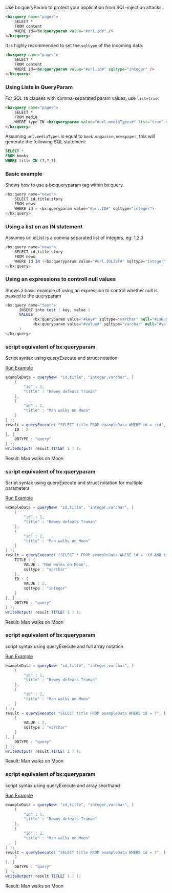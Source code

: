 Use bx:queryParam to protect your application from SQL-injection attacks:

```html
<bx:query name="pages">
    SELECT *
    FROM content
    WHERE id=<bx:queryparam value="#url.id#" />
</bx:query>
```

It is highly recommended to set the `sqltype` of the incoming data:

```html
<bx:query name="pages">
    SELECT *
    FROM content
    WHERE id=<bx:queryparam value="#url.id#" sqltype="integer" />
</bx:query>
```

### Using Lists in QueryParam

For SQL `IN` clauses with comma-separated param values, use `list=true`:

```html
<bx:query name="pages">
    SELECT *
    FROM media
    WHERE type IN <bx:queryparam value="#url.mediaTypes#" list="true" sqltype="varchar" />
</bx:query>
```

Assuming `url.mediaTypes` is equal to `book,magazine,newspaper`, this will generate the following SQL statement:

```sql
SELECT *
FROM books
WHERE title IN (?,?,?)
```

### Basic example

Shows how to use a bx:queryparam tag within bx:query.


```java
<bx:query name="news">
    SELECT id,title,story
    FROM news
    WHERE id = <bx:queryparam value="#url.ID#" sqltype="integer">
</bx:query>
```


### Using a list on an IN statement

Assumes url.idList is a comma separated list of integers, eg: 1,2,3


```java
<bx:query name="news">
    SELECT id,title,story
    FROM news
    WHERE id IN (<bx:queryparam value="#url.IDLIST#" sqltype="integer" list="true">)
</bx:query>
```


### Using an expressions to controll null values

Shows a basic example of using an expression to control whether null is passed to the queryparam


```java
<bx:query name="test">
      INSERT into test ( key, value )
      VALUES(
            <bx:queryparam value="#key#" sqltype="varchar" null="#isNumeric( Key ) == false#">
            <bx:queryparam value="#value#" sqltype="varchar" null="#value == ""#">
      )
</bx:query>
```


### script equivalent of bx:queryparam

Script syntax using queryExecute and struct notation

<a href="https://try.boxlang.io/?code=eJxdj0FLw0AQhc%2FZX%2FHYU4VFqMeKF82KhcZKXRApPQzNqME0qZtZ0yL57262COrtzTDvfW%2F4QLt9zTkJ4Qofgf3xnvsJdFUaqaRmbaJuhF%2FZm0%2Fy2zfycbWGyr5UlsUzjRmmZtSn%2BzjqnHs%2BouQXJungfNhRo1U2mD%2Bui3%2Bughr0VL93aBsUbZssaoOzS%2BW5C7X8NLQH3gbh2PLRLuyNQ8rA7WpZgH899HRnVxZVGX2ziDSI8Hk%2BktWQhvzaPT%2FYkZ1ytRpGWO8r4WWQfZAJTuRzN3cLu8YUqc43E7xZtg%3D%3D" target="_blank">Run Example</a>

```java
exampleData = queryNew( "id,title", "integer,varchar", [ 
	{
		"id" : 1,
		"title" : "Dewey defeats Truman"
	},
	{
		"id" : 2,
		"title" : "Man walks on Moon"
	}
] );
result = queryExecute( "SELECT title FROM exampleData WHERE id = :id", {
	ID : 2
}, {
	DBTYPE : "query"
} );
writeOutput( result.TITLE[ 1 ] );

```

Result: Man walks on Moon

### script equivalent of bx:queryparam

Script syntax using queryExecute and struct notation for multiple parameters

<a href="https://try.boxlang.io/?code=eJx1kFFLwzAUhZ%2BbX3HJ05QibI8TH%2BaS4aDddIuKDBmhvdNi1m5pYjek%2F31pakGHvoSbcE7udw4e5HankEkj4Qb2FvVxhlUPaJaGJjMKaejm3OAb6vBT6uRdave0AhJ8kSBwMgpD6IfN3OrdlTKs8AgpblCaEoS2W5lTEtThL9fgzBXLHCqpPkoocoiLwlvIK1xcE42lVaYj5AdMrEFHueQRHwu4hMliHgP%2BCPN8xxccstR5hu4czRj4Tc29C%2BZYxFRE3C1vsJ5G0SP%2FG6QhHU%2BWD5F4ufeSZLMu92rdNdJmm7Kznwb%2F%2Bb4b9QFrD8JuO4mPSEnd5K50ZnBuzc6aHrQlXHnkFfTBN3MCe1l%2FoA%3D%3D" target="_blank">Run Example</a>

```java
exampleData = queryNew( "id,title", "integer,varchar", [ 
	{
		"id" : 1,
		"title" : "Dewey defeats Truman"
	},
	{
		"id" : 2,
		"title" : "Man walks on Moon"
	}
] );
result = queryExecute( "SELECT * FROM exampleData WHERE id = :id AND title = :title", {
	TITLE : {
		VALUE : "Man walks on Moon",
		sqltype : "varchar"
	},
	ID : {
		VALUE : 2,
		sqltype : "integer"
	}
}, {
	DBTYPE : "query"
} );
writeOutput( result.TITLE[ 1 ] );

```

Result: Man walks on Moon

### script equivalent of bx:queryparam

script syntax using queryExecute and full array notation

<a href="https://try.boxlang.io/?code=eJxdj1FLwzAUhZ%2BbX3HI04QgzEdFRNcMhdbpVhUZMkJ7p8Ws3dLEbsj%2Bu2lKQX27uZwv57u0V5utplhZhUvsHJnDPbUj8LIQtrSauPBzZemdjPhSJv9Qxq%2BWYNE3iyIf4zjHWHRzn%2FdPHlNLBxS0JmUbZMZtVMVZdBR%2FqLN%2FVKoqtEp%2FNqgrpHUdEPaGkwtmqHHaDoZyT7mz5C0XMpGTDOEPTOezFPTroJdbOZcoC89dddJ9%2B%2FN18iSH%2Bsl08Zhkrw%2FdgufrVbPTq%2BHM0C7gmfhmiIR%2Bzo6dVGtKSzNnt86O0BueZndZIpcYI2j%2FAItzZEQ%3D" target="_blank">Run Example</a>

```java
exampleData = queryNew( "id,title", "integer,varchar", [ 
	{
		"id" : 1,
		"title" : "Dewey defeats Truman"
	},
	{
		"id" : 2,
		"title" : "Man walks on Moon"
	}
] );
result = queryExecute( "SELECT title FROM exampleData WHERE id = ?", [
	{
		VALUE : 2,
		sqltype : "varchar"
	}
], {
	DBTYPE : "query"
} );
writeOutput( result.TITLE[ 1 ] );

```

Result: Man walks on Moon

### script equivalent of bx:queryparam

script syntax using queryExecute and array shorthand

<a href="https://try.boxlang.io/?code=eJxdj01Lw0AQhs%2B7v%2BJlTxUWoT0qImhWFBordaFI6WFoRg2mSd3Mmhbpf3eTIlhvM8P78QzvaLOtOCMhXOEzctg%2FcjeCKQsrpVRsbJpr4TcO9ovC%2Bp1COi2h1bdWKskMLjC2%2FXzUp9Vk3PEeBb8ySQsf4oZqo9XBnrgm%2F1w51eio%2BmjR1MibZrDoFc4udeA2VvJL6Ha8jsKJ8tlN3a3HkIG7%2BSwH%2F3loce%2FmDmWRfNc9tFYTvbJICNmNf3lyfekQaPShb%2BlCKTyLso0ywrHy3D%2F4qVtijIHjB54oV6c%3D" target="_blank">Run Example</a>

```java
exampleData = queryNew( "id,title", "integer,varchar", [ 
	{
		"id" : 1,
		"title" : "Dewey defeats Truman"
	},
	{
		"id" : 2,
		"title" : "Man walks on Moon"
	}
] );
result = queryExecute( "SELECT title FROM exampleData WHERE id = ?", [
	2
], {
	DBTYPE : "query"
} );
writeOutput( result.TITLE[ 1 ] );

```

Result: Man walks on Moon


